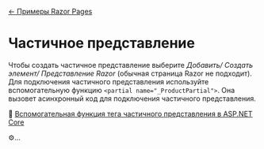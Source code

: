 [← Примеры Razor Pages](/README.md)  

# Частичное представление 

Чтобы создать частичное представление выберите _Добавить/ Создать элемент/ Представление Razor_ (обычная страница Razor не подходит). Для подключения частичного представления используйте вспомогательную функцию `<partial name="_ProductPartial">`. Она вызовет асинхронный код для подключения частичного представления.  

📘 [Вспомогательная функция тега частичного представления в ASP.NET Core](https://docs.microsoft.com/ru-ru/aspnet/core/mvc/views/tag-helpers/built-in/partial-tag-helper?view=aspnetcore-3.1)  

⚙...
